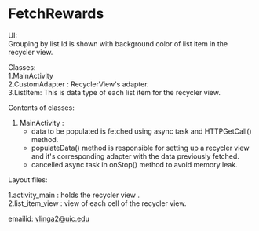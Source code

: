 # FetchRewards

UI:<br />
Grouping by list Id is shown with background color of list item in the recycler view.

Classes: <br />
1.MainActivity <br />
2.CustomAdapter : RecyclerView's adapter. <br />
3.ListItem: This is data type of each list item for the recycler view. <br />

Contents of classes:

1. MainActivity :
   * data to be populated is fetched using async task and HTTPGetCall() method.
   * populateData() method is responsible for setting up a recycler view and it's corresponding adapter with the data previously fetched.
   * cancelled async task in onStop() method to avoid memory leak.

Layout files:

1.activity_main  : holds the recycler view .<br />
2.list_item_view : view of each cell of the recycler view. 



emailid: vlinga2@uic.edu
